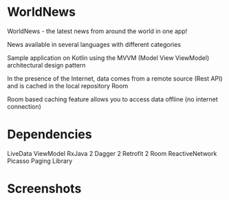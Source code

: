 # WorldNews
WorldNews - the latest news from around the world in one app!

News available in several languages with different categories

Sample application on Kotlin using the MVVM (Model View ViewModel) architectural design pattern



In the presence of the Internet, data comes from a remote source (Rest API) and is cached in the local repository Room

Room based caching feature allows you to access data offline (no internet connection)

# Dependencies

LiveData
ViewModel
RxJava 2
Dagger 2
Retrofit 2
Room
ReactiveNetwork
Picasso
Paging Library

# Screenshots
